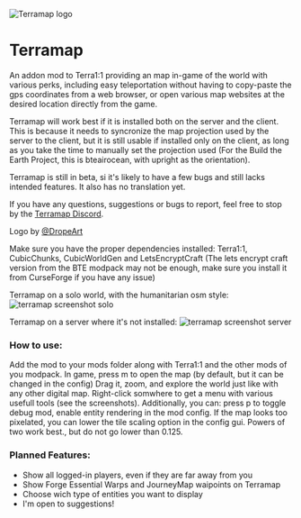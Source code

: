 ![Terramap logo](https://raw.githubusercontent.com/SmylerMC/terramap/master/images/terramap_logo-x256.png)

# Terramap

An addon mod to Terra1:1 providing an map in-game of the world with various perks, including easy teleportation without having to copy-paste the gps coordinates from a web browser, or open various map websites at the desired location directly from the game.

Terramap will work best if it is installed both on the server and the client. This is because it needs to syncronize the map projection used by the server to the client, but it is still usable if installed only on the client, as long as you take the time to manually set the projection used (For the Build the Earth Project, this is bteairocean, with upright as the orientation).

Terramap is still in beta, si it's likely to have a few bugs and still lacks intended features. It also has no translation yet.

If you have any questions, suggestions or bugs to report, feel free to stop by the [Terramap Discord](https://discord.gg/zSMq3GN "Terramap Discord").

Logo by [@DropeArt](https://twitter.com/DropeArt)

Make sure you have the proper dependencies installed: Terra1:1, CubicChunks, CubicWorldGen and LetsEncryptCraft (The lets encrypt craft version from the BTE modpack may not be enough, make sure you install it from CurseForge if you have any issue)

Terramap on a solo world, with the humanitarian osm style:
![terramap screenshot solo](https://raw.githubusercontent.com/SmylerMC/terramap/master/images/tiledmap.png)


Terramap on a server where it's not installed:
![terramap screenshot server](https://raw.githubusercontent.com/SmylerMC/terramap/master/images/tiledmap_server.png)

### How to use:
Add the mod to your mods folder along with Terra1:1 and the other mods of you modpack.
In game, press m to open the map (by default, but it can be changed in the config)
Drag it, zoom, and explore the world just like with any other digital map.
Right-click somwhere to get a menu with various usefull tools (see the screenshots).
Additionally, you can: press p to toggle debug mod, enable entity rendering in the mod config.
If the map looks too pixelated, you can lower the tile scaling option in the config gui. Powers of two work best., but do not go lower than  0.125.

### Planned Features:
* Show all logged-in players, even if they are far away from you
* Show Forge Essential Warps and JourneyMap waipoints on Terramap
* Choose wich type of entities you want to display
* I'm open to suggestions!
